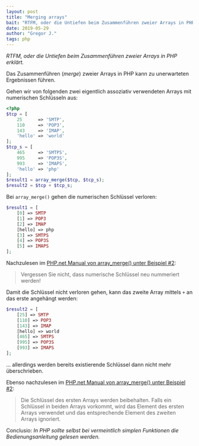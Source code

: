 ```yaml
---
layout: post
title: "Merging arrays"
bait: "RTFM, oder die Untiefen beim Zusammenführen zweier Arrays in PHP erklärt."
date: 2019-05-29
author: "Gregor J."
tags: php
---
```


_RTFM, oder die Untiefen beim Zusammenführen zweier Arrays in PHP erklärt._

Das Zusammenführen (_merge_) zweier Arrays in PHP kann zu unerwarteten Ergebnissen führen.

Gehen wir von folgenden zwei eigentlich assoziativ verwendeten Arrays mit numerischen Schlüsseln aus:
```php
<?php
$tcp = [
    25      => 'SMTP',
    110     => 'POP3',
    143     => 'IMAP',
    'hello' => 'world'
];
$tcp_s = [
    465     => 'SMTPS',
    995     => 'POP3S',
    993     => 'IMAPS',
    'hello' => 'php'
];
$result1 = array_merge($tcp, $tcp_s);
$result2 = $tcp + $tcp_s;
```

Bei `array_merge()` gehen die numerischen Schlüssel verloren:
```php
$result1 = [
    [0] => SMTP
    [1] => POP3
    [2] => IMAP
    [hello] => php
    [3] => SMTPS
    [4] => POP3S
    [5] => IMAPS
];
```
Nachzulesen im [PHP.net Manual von array_merge() unter Beispiel #2][array_merge]:

> Vergessen Sie nicht, dass numerische Schlüssel neu nummeriert werden! 

Damit die Schlüssel nicht verloren gehen, kann das zweite Array mittels `+` an das erste angehängt werden:
```php
$result2 = [
    [25] => SMTP
    [110] => POP3
    [143] => IMAP
    [hello] => world
    [465] => SMTPS
    [995] => POP3S
    [993] => IMAPS
];
```

... allerdings werden bereits existierende Schlüssel dann nicht mehr überschrieben.

Ebenso nachzulesen im [PHP.net Manual von array_merge() unter Beispiel #2][array_merge]:

> Die Schlüssel des ersten Arrays werden beibehalten. Falls ein Schlüssel in beiden Arrays vorkommt, wird das Element des ersten Arrays verwendet und das entsprechende Element des zweiten Arrays ignoriert.

Conclusio: _In PHP sollte selbst bei vermeintlich simplen Funktionen die Bedienungsanleitung gelesen werden._

[array_merge]: https://www.php.net/manual/de/function.array-merge.php#example-6208 "PHP: array_merge - Manual"

